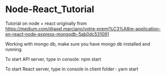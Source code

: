 # Node-React_Tutorial
Tutorial on node + react originally from https://medium.com/@axel.marciano/votre-premi%C3%A8re-application-en-react-node-express-mongodb-5ab0dc531091

Working with mongo db, make sure you have mongo db installed and running.

To start API server, type in console: npm start

To start React server, type in console in client folder : yarn start
